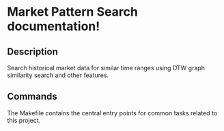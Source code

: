 # Market Pattern Search documentation!

## Description

Search historical market data for similar time ranges using DTW graph similarity search and other features.

## Commands

The Makefile contains the central entry points for common tasks related to this project.

